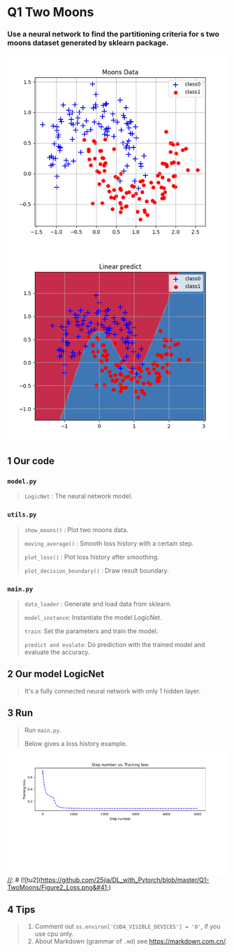 
# Q1 Two Moons
### Use a neural network to find the partitioning criteria for s two moons dataset generated by sklearn package.

[//]: # (<img src="./Figure1_MoosData.png" alt="" title="图片title">)

![图片1](./Figure1_MoosData.png "MoosData")
![图片3](./Figure3_LinearPredict.png "Boundary")

[//]: # (![tu1]&#40;https://github.com/25jia/DL_with_Pytorch/blob/master/Q1-TwoMoons/Figure1_MoosData.png&#41;)
[//]: # (![tu3]&#40;https://github.com/25jia/DL_with_Pytorch/blob/master/Q1-TwoMoons/Figure3_LinearPredict.png&#41;)

## 1 Our code
### `model.py`
> `LogicNet` : The neural network model.
### `utils.py`
> `show_moons()` : Plot two moons data.                                                                                                                                                                                              
> 
> 
> `moving_average()` : Smooth loss history with a certain step.
> 
>  `plot_loss()` : Plot loss history after smoothing.
> 
> `plot_decision_boundary()` : Draw result boundary.
> 
### `main.py`
> `data_loader` : Generate and load data from sklearn.
> 
> `model_instance`: Instantiate the model LogicNet.
> 
> `train`: Set the parameters and train the model.
> 
> `predict and evalate`: Do prediction with the trained model and evaluate the accuracy.
>
## 2 Our model LogicNet
> It's a fully connected neural network with only 1 hidden layer.

## 3 Run
> Run `main.py`.
> 
> Below gives a loss history example.
> 

![图片2](./Figure2_Loss.png "Loss")
[//]: # (![tu2]&#40;https://github.com/25jia/DL_with_Pytorch/blob/master/Q1-TwoMoons/Figure2_Loss.png&#41;)

## 4 Tips
> 1. Comment out `os.environ['CUDA_VISIBLE_DEVICES'] = '0'`, if you use cpu only.
> 2. About Markdown (grammar of `.md`)  see <https://markdown.com.cn/>.
> 
